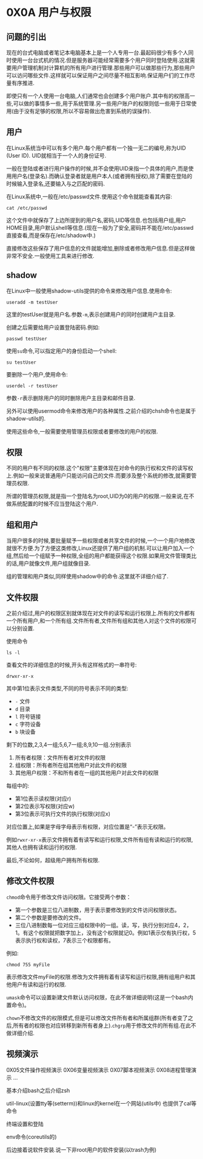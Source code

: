 # 0X0A 用户与权限

## 问题的引出

现在的台式电脑或者笔记本电脑基本上是一个人专用一台.最起码很少有多个人同时使用一台台式机的情况.但是服务器可能经常需要多个用户同时登陆使用.这就需要用户管理机制对计算机的所有用户进行管理.那些用户可以做那些行为,那些用户可以访问哪些文件.这样就可以保证用户之间尽量不相互影响.保证用户们的工作尽量有序推进.

即使只有一个人使用一台电脑,人们通常也会创建多个用户账户.其中有的权限高一些,可以做的事情多一些,用于系统管理.另一些用户账户的权限则低一些用于日常使用(由于没有足够的权限,所以不容易做出危害到系统的误操作).

## 用户

在Linux系统当中可以有多个用户.每个用户都有一个独一无二的编号,称为UID (User ID). UID就相当于一个人的身份证号.

一般在登陆或者进行用户操作的时候,并不会使用UID来指一个具体的用户,而是使用用户名(登录名).而确认登录者就是用户本人(或者拥有授权),除了需要在登陆的时候输入登录名,还要输入与之匹配的密码.

在Linux系统中,一般在/etc/passwd文件.使用这个命令就能查看其内容:

```shell
cat /etc/passwd
```

这个文件中就保存了上边所提到的用户名,密码,UID等信息.也包括用户组,用户HOME目录,用户默认shell等信息.(现在一般为了安全,密码并不能在/etc/passwd直接查看,而是保存在/etc/shadow中.)

直接修改这些保存了用户信息的文件就能增加,删除或者修改用户信息.但是这样做非常不安全.一般使用工具来进行修改.

## shadow

在Linux中一般使用shadow-utils提供的命令来修改用户信息.使用命令:

```shell
useradd -m testUser
```

这里的testUser就是用户名.参数`-m`,表示创建用户的同时创建用户主目录.

创建之后需要给用户设置登陆密码.例如:

```shell
passwd testUser
```

使用`su`命令,可以指定用户的身份启动一个shell:

```shell
su testUser
```

要删除一个用户,使用命令:

```shell
userdel -r testUser
```

参数`-r`表示删除用户的同时删除用户主目录和邮件目录.

另外可以使用usermod命令来修改用户的各种属性.之前介绍的chsh命令也是属于shadow-utils的.

使用这些命令,一般需要使用管理员权限或者要修改的用户的权限.

## 权限

不同的用户有不同的权限.这个"权限"主要体现在对命令的执行权和文件的读写权上.例如一般来说普通用户只能访问自己的文件.而要涉及整个系统的修改,就需要管理员权限.

所谓的管理员权限,就是指一个登陆名为root,UID为0的用户的权限.一般来说,在不做系统配置的时候不应当登陆这个用户.

## 组和用户

当用户很多的时候,要批量赋予一些权限或者共享文件的时候,一个一个用户地修改就很不方便.为了方便这类修改,Linux还提供了用户组的机制.可以让用户加入一个组,然后给一个组赋予一种权限,全组的用户都能获得这个权限.如果用文件管理类比的话,用户就像文件,用户组就像目录.

组的管理和用户类似,同样使用shadow中的命令.这里就不详细介绍了.

## 文件权限

之前介绍过,用户的权限区别就体现在对文件的读写和运行权限上.所有的文件都有一个所有用户,和一个所有组.文件所有者,文件所有组和其他人对这个文件的权限可以分别设置.

使用命令

```shell
ls -l
```

查看文件的详细信息的时候,开头有这样格式的一串符号:

```shell
drwxr-xr-x
```

其中第1位表示文件类型,不同的符号表示不同的类型:

* `-` 文件
* `d` 目录
* `l` 符号链接
* `c` 字符设备
* `b` 块设备

剩下的位数,2,3,4一组;5,6,7一组;8,9,10一组.分别表示

1. 所有者权限：文件所有者对文件的权限
1. 组权限：所有者所在组其他用户对此文件的权限
1. 其他用户权限：不和所有者在一组的其他用户对此文件的权限

每组中的:

* 第1位表示读权限(对应r)
* 第2位表示写权限(对应w)
* 第3位表示可执行文件的执行权限(对应x)

对应位置上,如果是字母字母表示有权限，对应位置是“-”表示无权限。

例如`rwxr-xr-x`表示文件拥有着有读写和运行权限,文件所有组有读和运行的权限,其他人也拥有读和运行的权限.

最后,不论如何，超级用户拥有所有权限.

## 修改文件权限

`chmod`命令用于修改文件访问权限。它接受两个参数：

* 第一个参数是三位八进制数，用于表示要修改到的文件访问权限状态。
* 第二个参数是要修改的文件。
* 三位八进制数每一位对应三组权限中的一组。读，写，执行分别对应4，2，1。有这个权限就把数字加上，没有这个权限就记0。例如1表示仅有执行权，5表示执行权和读权，7表示三个权限都有。

例如:

```shell
chmod 755 myFile
```

表示修改文件myFile的权限.修改为文件拥有着有读写和运行权限,拥有组用户和其他用户有读和运行的权限.

`umask`命令可以设置新建文件默认访问权限，在此不做详细说明(这是一个bash内置命令)。

`chown`不修改文件的权限模式,但是可以修改文件所有者和所属组群(所有者变了之后,所有者的权限也对应转移到新所有者身上).`chgrp`用于修改文件的所有组.在此不做详细介绍.

## 视频演示





0X05文件操作视频演示
0X06变量视频演示
0X07脚本视频演示
0X08进程管理演示
...


基本介绍bash之后介绍zsh

util-linux(设置tty等(setterm))和linux的kernel在一个网站(utils中)
也提供了cal等命令

终端设置和登陆


env命令(coreutils的)

后边接着说软件安装.说一下非root用户的软件安装(以trash为例)